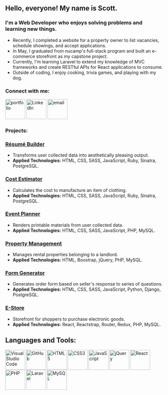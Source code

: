 ## Hello, everyone! My name is Scott.

### I'm a Web Developer who enjoys solving problems and learning new things.

- Recently, I completed a website for a property owner to list vacancies, schedule showings, and accept applications.
- In May, I graduated from nucamp's full-stack program and built an e-commerce storefront as my capstone project.
- Currently, I'm learning Laravel to extend my knowledge of MVC frameworks and create RESTful APIs for React applications to consume.
- Outside of coding, I enjoy cooking, trivia games, and playing with my dog.

### Connect with me:
[<img alt="portfolio" title="portfolio" width="63" src="https://www.projectsbyscott.com/img/icons/github/portfolio.png" />][Portfolio]
[<img alt="LinkedIn" title="LinkedIn" width="63" src="https://www.projectsbyscott.com/img/icons/github/linkedin.png" />][LinkedIn]
[<img alt="email" title="email" width="63" src="https://www.projectsbyscott.com/img/icons/github/email.png" />][Email]

### Projects:

### [Résumé Builder]
- Transforms user collected data into aesthetically pleasing output.
- **Applied Technologies:** HTML, CSS, SASS, JavaScript, Ruby, Sinatra, PostgreSQL.

### [Cost Estimator]
- Calculates the cost to manufacture an item of clothing.
- **Applied Technologies:** HTML, CSS, SASS, JavaScript, Ruby, Sinatra, PostgreSQL.

### [Event Planner]
- Renders printable materials from user collected data.
- **Applied Technologies:** HTML, CSS, SASS, JavaScript, PHP, MySQL.

### [Property Management]
- Manages rental properties belonging to a landlord.
- **Applied Technologies:** HTML, Boostrap, jQuery, PHP, MySQL.

### [Form Generator]
- Generates order form based on seller's response to series of questions.
- **Applied Technologies:** HTML, CSS, SASS, JavaScript, Python, Django, PostgreSQL.

### [E-Store]
- Storefront for shoppers to purchase electronic goods.
- **Applied Technologies:** React, Reactstrap, Router, Redux, PHP, MySQL.

## Languages and Tools:
<img align="left" alt="Visual Studio Code" title="Visual Studio Code" width="63" src="https://www.projectsbyscott.com/img/icons/github/vscode.png" />
<img align="left" alt="GitHub" title="GitHub" width="63" src="https://www.projectsbyscott.com/img/icons/github/github.png" />
<img align="left" alt="HTML5" title="HTML5" width="63" src="https://www.projectsbyscott.com/img/icons/github/html.png" />
<img align="left" alt="CSS3" title="CSS3" width="63" src="https://www.projectsbyscott.com/img/icons/github/css.png" />
<img align="left" alt="JavaScript" title="JavaScript" width="63" src="https://www.projectsbyscott.com/img/icons/github/javascript.png" />
<img align="left" alt="jQuery" title="jQuery" width="63" src="https://www.projectsbyscott.com/img/icons/github/jquery.png" />
<img align="left" alt="React" title="React" width="63" src="https://www.projectsbyscott.com/img/icons/github/react.png" />
<img align="left" alt="PHP" title="PHP" width="63" src="https://www.projectsbyscott.com/img/icons/github/php.png" />
<img align="left" alt="Laravel" title="Laravel" width="63" src="https://www.projectsbyscott.com/img/icons/github/laravel.png" />
<img align="left" alt="MySQL" title="MySQL" width="63" src="https://www.projectsbyscott.com/img/icons/github/mysql.png" />

[Portfolio]: https://www.projectsbyscott.com
[LinkedIn]: https://www.linkedin.com/in/scosut/
[Email]: mailto:me@projectsbyscott.com
[Résumé Builder]: https://resume.projectsbyscott.com
[Cost Estimator]: https://cost.projectsbyscott.com
[Event Planner]: https://event.projectsbyscott.com
[Property Management]: https://rent.projectsbyscott.com
[Form Generator]: https://form.projectsbyscott.com
[E-Store]: https://cart.projectsbyscott.com
